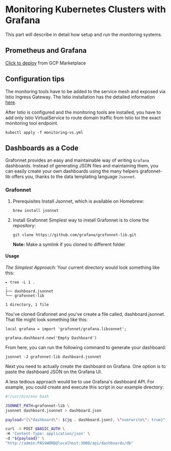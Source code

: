 # Monitoring Kubernetes Clusters with Grafana
This part will describe in detail how setup and run the monitoring systems.

## Prometheus and Grafana
[Click to deploy](https://github.com/GoogleCloudPlatform/click-to-deploy/blob/master/k8s/prometheus/README.md) from GCP Marketplace 

## Configuration tips
The monitoring tools have to be added to the service mesh and exposed via Istio Ingress Gateway. 
The Istio installation has the detailed information [here](../istio/README.md). 

After Istio is configured and the monitoring tools are installed, you have to add only Istio VirtualService to route 
domain traffic from Istio toi the exact monitoring tool endpoint.

```kubectl apply -f monitoring-vs.yml```

## Dashboards as a Code
Grafonnet provides an easy and maintainable way of writing `Grafana` dashboards. Instead of generating JSON files and 
maintaining them, you can easily create your own dashboards using the many helpers grafonnet-lib offers you, thanks to 
the data templating language `Jsonnet`.

### Grafonnet

1. Prerequisites
    Install Jsonnet, which is available on Homebrew: 

    ```
    brew install jsonnet
    ```

2. Install Grafonnet
    Simplest way to install Grafonnet is to clone the repository:

    ```
    git clone https://github.com/grafana/grafonnet-lib.git
    ```

    **Note:** Make a symlink if you cloned to different folder


#### Usage
*The Simplest Approach:*
Your current directory would look something like this:     

```     
▸ tree -L 1 .
.
├── dashboard.jsonnet
└── grafonnet-lib

1 directory, 1 file
```

You've cloned Grafonnet and you've create a file called, dashboard.jsonnet. That file might look something like this:

```
local grafana = import 'grafonnet/grafana.libsonnet';

grafana.dashboard.new('Empty Dashboard')
```     

From here, you can run the following command to generate your dashboard:
     
```
jsonnet -J grafonnet-lib dashboard.jsonnet
```
    
Next you need to actually create the dashboard on Grafana. One option is to paste the dashboard JSON on the Grafana UI.
     
A less tedious approach would be to use Grafana's dashboard API. For example, you could create and execute this script in our example directory:     

```bash
#!/usr/bin/env bash

JSONNET_PATH=grafonnet-lib \
jsonnet dashboard.jsonnet > dashboard.json

payload="{\"dashboard\": $(jq . dashboard.json), \"overwrite\": true}"

curl -X POST $BASIC_AUTH \
-H 'Content-Type: application/json' \
-d "${payload}" \
"http://admin:PASSWORD@localhost:3000/api/dashboards/db"
```